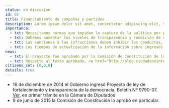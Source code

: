 ```yaml
---
status: en discusion
id: 02
title: Financiamiento de campañas y partidos
description: Lorem ipsum dolor sit amet, consectetur adipiscing elit, sed do eiusmod tempor incididunt ut labore et dolore magna aliqua. Ut enim ad minim veniam, quis nostrud exercitation ullamco laboris nisi ut aliquip ex ea commodo consequat. Duis aute irure dolor in reprehenderit in voluptate velit esse cillum dolore eu fugiat nulla pariatur. Excepteur sint occaecat cupidatat non proident, sunt in culpa qui officia deserunt mollit anim id est laborum.
importance:
  - txt: Necesitamos normas que impidan la captura de la política por parte de grupos de interés, como el fin a las donaciones de personas jurídicas.
  - txt: Debemos aumentar los niveles de transparencia y rendición de cuentas en los procesos electorales.
  - txt: Las sanciones a las infracciones deben inhibir las conductas, tal como la pérdida del cargo de elección popular.
  - txt: Los tiempos de actualización de la información sobre ingresos y gastos electorales se entregue posteriormente a la realización de las campañas, lo que impida su control social.
news:
  - txt: El proyecto fue aprobado por la Comisión de Constitución de la Cámara y se encuentra en discusión en la Comisión de Hacienda.
  - txt: Respecto al texto aprobado, <a href="http://blog.ciudadanointeligente.org/post/122872674414/minuta-observaciones-proyecto-de-ley-de" target="_blank">revisa las observaciones</a> de la Fundación Ciudadano Inteligente
citizens_cnt: [0,0,0]
details: true
---
```


* 16 de diciembre de 2014 el Gobierno ingresó Proyecto de ley de fortalecimiento y transparencia de la democracia, Boletín Nº 9790-07. [Ver](http://camara.cl/pley/pley_detalle.aspx?prmID=10201&prmBL=9790-07), en primer trámite en la Cámara de Diputados
* 9 de junio de 2015 la Comisión de Constitución lo aprobó en particular.
